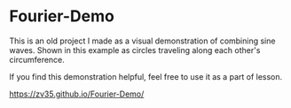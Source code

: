 # Fourier-Demo

This is an old project I made as a visual demonstration of combining sine waves. Shown in this example as circles traveling along each other's circumference.

If you find this demonstration helpful, feel free to use it as a part of lesson.

<https://zv35.github.io/Fourier-Demo/>
